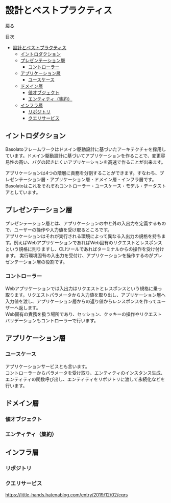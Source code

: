 設計とベストプラクティス
===
[戻る](../../README.md)

目次
<!--ts-->
* [設計とベストプラクティス](#設計とベストプラクティス)
   * [イントロダクション](#イントロダクション)
   * [プレゼンテーション層](#プレゼンテーション層)
      * [コントローラー](#コントローラー)
   * [アプリケーション層](#アプリケーション層)
      * [ユースケース](#ユースケース)
   * [ドメイン層](#ドメイン層)
      * [値オブジェクト](#値オブジェクト)
      * [エンティティ（集約）](#エンティティ集約)
   * [インフラ層](#インフラ層)
      * [リポジトリ](#リポジトリ)
      * [クエリサービス](#クエリサービス)

<!-- Created by https://github.com/ekalinin/github-markdown-toc -->
<!-- Added by: root, at: Fri Dec 22 21:22:08 UTC 2023 -->

<!--te-->

## イントロダクション
Basolatoフレームワークはドメイン駆動設計に基づいたアーキテクチャを採用しています。ドメイン駆動設計に基づいてアプリケーションを作ることで、変更容易性の高い、バグの起きにくいアプリケーションを高速で作ることが出来ます。

アプリケーションは4つの階層に責務を分割することができます。すなわち、プレゼンテーション層・アプリケーション層・ドメイン層・インフラ層です。  
Basolatoはこれをそれぞれコントローラー・ユースケース・モデル・データストアとしています。

## プレゼンテーション層
プレゼンテーション層とは、アプリケーションの中と外の入出力を定義するもので、ユーザーの操作や入力値を受け取るところです。  
アプリケーションはそれが実行される環境によって異なる入出力の規格を持ちます。例えばWebアプリケーションであればWeb固有のリクエストとレスポンスという規格に則りますし、CLIツールであればターミナルからの操作を受け付けます。
実行環境固有の入出力を受付け、アプリケーションを操作するのがプレゼンテーション層の役割です。

### コントローラー
Webアプリケーションでは入出力はリクエストとレスポンスという規格に乗っ取ります。リクエストパラメータから入力値を取り出し、アプリケーション層へ入力値を渡し、アプリケーション層からの返り値からレンスポンスを作ってユーザーへ返します。  
Web固有の責務を扱う場所であり、セッション、クッキーの操作やリクエストバリデーションもコントローラーで行います。

## アプリケーション層

### ユースケース
アプリケーションサービスとも言います。  
コントローラーからパラメータを受け取り、エンティティのインスタンス生成、エンティティの関数呼び出し、エンティティをリポジトリに渡して永続化などを行います。

## ドメイン層
### 値オブジェクト

### エンティティ（集約）

## インフラ層

### リポジトリ

### クエリサービス
https://little-hands.hatenablog.com/entry/2019/12/02/cqrs

